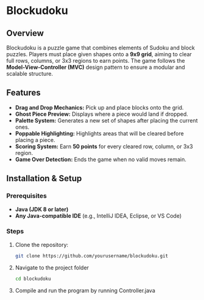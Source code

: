 # Blockudoku

## Overview
Blockudoku is a puzzle game that combines elements of Sudoku and block puzzles. Players must place given shapes onto a **9x9 grid**, aiming to clear full rows, columns, or 3x3 regions to earn points. The game follows the **Model-View-Controller (MVC)** design pattern to ensure a modular and scalable structure.

## Features
- **Drag and Drop Mechanics:** Pick up and place blocks onto the grid.
- **Ghost Piece Preview:** Displays where a piece would land if dropped.
- **Palette System:** Generates a new set of shapes after placing the current ones.
- **Poppable Highlighting:** Highlights areas that will be cleared before placing a piece.
- **Scoring System:** Earn **50 points** for every cleared row, column, or 3x3 region.
- **Game Over Detection:** Ends the game when no valid moves remain.

## Installation & Setup
### Prerequisites
- **Java (JDK 8 or later)**
- **Any Java-compatible IDE** (e.g., IntelliJ IDEA, Eclipse, or VS Code)

### Steps
1. Clone the repository:
   ```sh
   git clone https://github.com/yourusername/blockudoku.git

2. Navigate to the project folder
   ```sh
   cd blockudoku
3. Compile and run the program by running Controller.java


  
